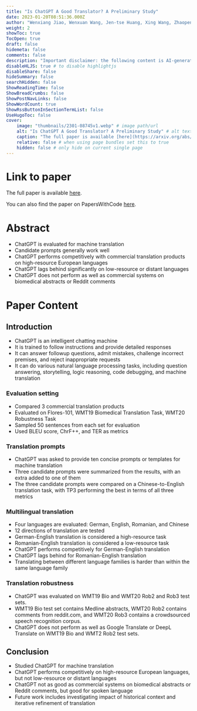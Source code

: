 ```yaml
---
title: "Is ChatGPT A Good Translator? A Preliminary Study"
date: 2023-01-20T08:51:36.000Z
author: "Wenxiang Jiao, Wenxuan Wang, Jen-tse Huang, Xing Wang, Zhaopeng Tu"
weight: 2
showToc: true
TocOpen: true
draft: false
hidemeta: false
comments: false
description: "Important disclaimer: the following content is AI-generated, please make sure to fact check the presented information by reading the full paper."
disableHLJS: true # to disable highlightjs
disableShare: false
hideSummary: false
searchHidden: false
ShowReadingTime: false
ShowBreadCrumbs: false
ShowPostNavLinks: false
ShowWordCount: true
ShowRssButtonInSectionTermList: false
UseHugoToc: false
cover:
    image: "thumbnails/2301-08745v1.webp" # image path/url
    alt: "Is ChatGPT A Good Translator? A Preliminary Study" # alt text
    caption: "The full paper is available [here](https://arxiv.org/abs/2301.08745)." # display caption under cover
    relative: false # when using page bundles set this to true
    hidden: false # only hide on current single page
---
```


# Link to paper
The full paper is available [here](https://arxiv.org/abs/2301.08745).

You can also find the paper on PapersWithCode [here](https://paperswithcode.com/paper/is-chatgpt-a-good-translator-a-preliminary).

# Abstract
- ChatGPT is evaluated for machine translation
- Candidate prompts generally work well
- ChatGPT performs competitively with commercial translation products on high-resource European languages
- ChatGPT lags behind significantly on low-resource or distant languages
- ChatGPT does not perform as well as commercial systems on biomedical abstracts or Reddit comments

# Paper Content

## Introduction
- ChatGPT is an intelligent chatting machine
- It is trained to follow instructions and provide detailed responses
- It can answer followup questions, admit mistakes, challenge incorrect premises, and reject inappropriate requests
- It can do various natural language processing tasks, including question answering, storytelling, logic reasoning, code debugging, and machine translation

### Evaluation setting
- Compared 3 commercial translation products
- Evaluated on Flores-101, WMT19 Biomedical Translation Task, WMT20 Robustness Task
- Sampled 50 sentences from each set for evaluation
- Used BLEU score, ChrF++, and TER as metrics

### Translation prompts
- ChatGPT was asked to provide ten concise prompts or templates for machine translation
- Three candidate prompts were summarized from the results, with an extra added to one of them
- The three candidate prompts were compared on a Chinese-to-English translation task, with TP3 performing the best in terms of all three metrics

### Multilingual translation
- Four languages are evaluated: German, English, Romanian, and Chinese
- 12 directions of translation are tested
- German-English translation is considered a high-resource task
- Romanian-English translation is considered a low-resource task
- ChatGPT performs competitively for German-English translation
- ChatGPT lags behind for Romanian-English translation
- Translating between different language families is harder than within the same language family

### Translation robustness
- ChatGPT was evaluated on WMT19 Bio and WMT20 Rob2 and Rob3 test sets.
- WMT19 Bio test set contains Medline abstracts, WMT20 Rob2 contains comments from reddit.com, and WMT20 Rob3 contains a crowdsourced speech recognition corpus.
- ChatGPT does not perform as well as Google Translate or DeepL Translate on WMT19 Bio and WMT2 Rob2 test sets.

## Conclusion
- Studied ChatGPT for machine translation
- ChatGPT performs competitively on high-resource European languages, but not low-resource or distant languages
- ChatGPT not as good as commercial systems on biomedical abstracts or Reddit comments, but good for spoken language
- Future work includes investigating impact of historical context and iterative refinement of translation
